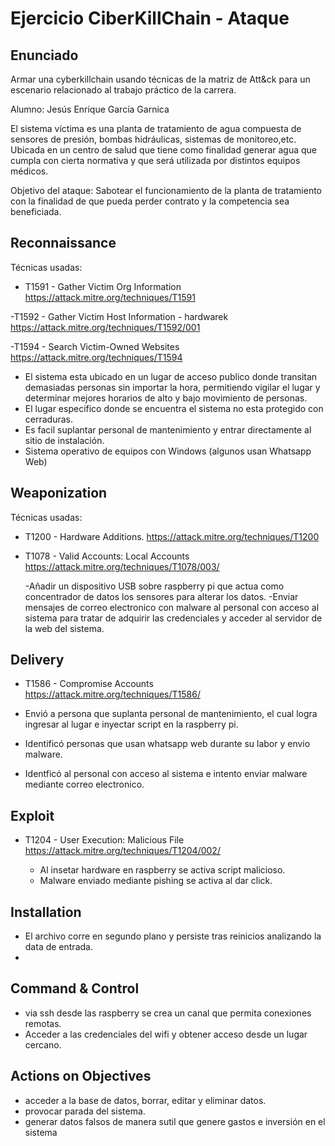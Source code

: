 # Ejercicio CiberKillChain - Ataque


## Enunciado

Armar una cyberkillchain usando técnicas de la matriz de Att&ck para un escenario relacionado al trabajo práctico de la carrera.

Alumno: Jesús Enrique García Garnica

El sistema víctima es una planta de tratamiento de agua compuesta de sensores de presión, bombas hidráulicas, sistemas de monitoreo,etc. Ubicada en un centro de salud que tiene como finalidad generar agua que cumpla con cierta normativa y que será utilizada por distintos equipos médicos.

Objetivo del ataque: Sabotear el funcionamiento de la planta de tratamiento con la finalidad de que pueda perder contrato y la competencia sea beneficiada.

## Reconnaissance
Técnicas usadas:
- T1591 - Gather Victim Org Information
https://attack.mitre.org/techniques/T1591

-T1592 - Gather Victim Host Information - hardwarek
https://attack.mitre.org/techniques/T1592/001

-T1594 - Search Victim-Owned Websites
https://attack.mitre.org/techniques/T1594

  - El sistema esta ubicado en un lugar de acceso publico donde transitan demasiadas personas sin importar la hora, permitiendo vigilar el lugar y determinar mejores horarios de alto y bajo movimiento de personas.
  - El lugar especifico donde se encuentra el sistema no esta protegido con cerraduras.
  - Es facil suplantar personal de mantenimiento y entrar directamente al sitio de instalación.
  - Sistema operativo de equipos con Windows (algunos usan Whatsapp Web)  

## Weaponization
Técnicas usadas:
- T1200 - Hardware Additions.
https://attack.mitre.org/techniques/T1200

- T1078 - Valid Accounts: Local Accounts
https://attack.mitre.org/techniques/T1078/003/

  -Añadir un dispositivo USB sobre raspberry pi que actua como concentrador de datos los sensores para alterar los datos.
  -Enviar mensajes de correo electronico con malware al personal con acceso al sistema para tratar de adquirir las credenciales y acceder al servidor de la web del sistema.

## Delivery
- T1586 - Compromise Accounts
https://attack.mitre.org/techniques/T1586/

- Envió a persona que suplanta personal de mantenimiento, el cual logra ingresar al lugar e inyectar script en la raspberry pi.
- Identificó personas que usan whatsapp web durante su labor y envio malware.
- Identficó al personal con acceso al sistema e intento enviar malware mediante correo electronico.

## Exploit 
- T1204 - User Execution: Malicious File
https://attack.mitre.org/techniques/T1204/002/

  - Al insetar hardware en raspberry se activa script malicioso.
  - Malware enviado mediante pishing se activa al dar click.
  
## Installation
  - El archivo corre en segundo plano y persiste tras reinicios analizando la data de entrada.
  - 

## Command & Control
 - via ssh desde las raspberry se crea un canal que permita conexiones remotas.
 - Acceder a las credenciales del wifi y obtener acceso desde un lugar cercano. 
  
## Actions on Objectives
  - acceder a la base de datos, borrar, editar y eliminar datos.
  - provocar parada del sistema.
  - generar datos falsos de manera sutil que genere gastos e inversión en el sistema
